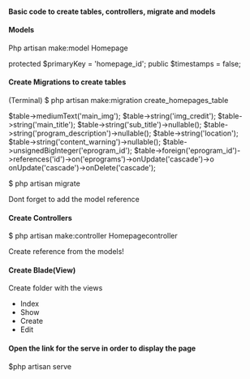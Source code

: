 #### Basic code to create tables, controllers, migrate and models

#### Models
Php artisan make:model Homepage

protected $primaryKey = 'homepage_id'; public $timestamps = false;

#### Create Migrations to create tables

(Terminal) $ php artisan make:migration create_homepages_table

$table->mediumText('main_img'); $table->string('img_credit'); $table->string('main_title'); $table->string('sub_title')->nullable(); $table->string('program_description')->nullable(); $table->string('location'); $table->string('content_warning')->nullable(); $table->unsignedBigInteger('eprogram_id'); $table->foreign('eprogram_id')->references('id')->on('eprograms')->onUpdate('cascade')->o
onUpdate('cascade')->onDelete('cascade');

$ php artisan migrate

Dont forget to add the model reference

#### Create Controllers

$ php artisan make:controller Homepagecontroller

Create reference from the models!

#### Create Blade(View)

Create folder with the views
 - Index
 - Show
 - Create
 - Edit
 
#### Open the link for the serve in order to display the page
$php artisan serve